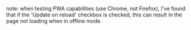 note: when testing PWA capabilities (use Chrome, not Firefox), I've found that if the 'Update on reload' checkbox is 
checked, this can result in the page not loading when in offline mode.